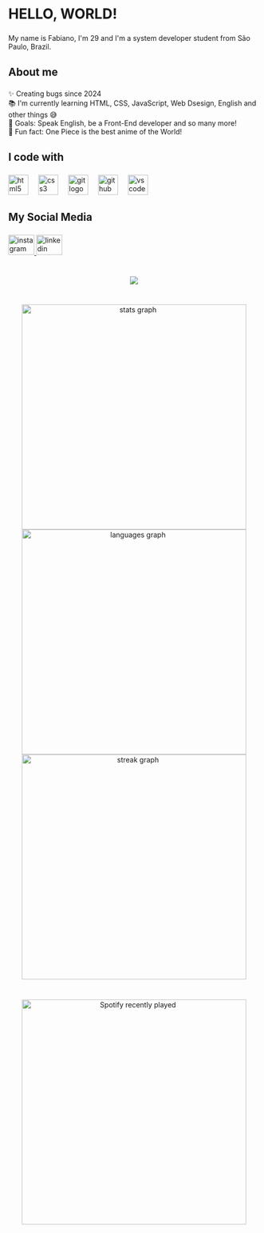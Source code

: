 <h1 align="left">HELLO, WORLD!</h1>

###

<p align="left">My name is Fabiano, I'm 29 and I'm a system developer student from São Paulo, Brazil.</p>

###

<h2 align="left">About me</h2>

###

<p align="left">✨ Creating bugs since 2024<br>📚 I'm currently learning HTML, CSS, JavaScript, Web Dsesign, English and other things 😅<br>🎯 Goals: Speak English, be a Front-End developer and so many more!<br>🎲 Fun fact: One Piece is the best anime of the World!</p>

###

<h2 align="left">I code with</h2>

###

<div align="left">
  <img src="https://cdn.jsdelivr.net/gh/devicons/devicon/icons/html5/html5-plain.svg" height="40" alt="html5 logo"  />
  <img width="12" />
  <img src="https://cdn.jsdelivr.net/gh/devicons/devicon/icons/css3/css3-plain.svg" height="40" alt="css3 logo"  />
  <img width="12" />
  <img src="https://cdn.jsdelivr.net/gh/devicons/devicon/icons/git/git-original.svg" height="40" alt="git logo"  />
  <img width="12" />
  <img src="https://cdn.jsdelivr.net/gh/devicons/devicon/icons/github/github-original.svg" height="40" alt="github logo"  />
  <img width="12" />
  <img src="https://cdn.jsdelivr.net/gh/devicons/devicon/icons/vscode/vscode-original.svg" height="40" alt="vscode logo"  />
</div>

###

<h2 align="left">My Social Media</h2>

###

<div align="left">
  <a href="https://www.instagram.com/fabiano.r_/" target="_blank">
    <img src="https://raw.githubusercontent.com/maurodesouza/profile-readme-generator/master/src/assets/icons/social/instagram/default.svg" width="52" height="40" alt="instagram logo"  />
  </a>
  <a href="https://www.linkedin.com/in/fabianor27/" target="_blank">
    <img src="https://raw.githubusercontent.com/maurodesouza/profile-readme-generator/master/src/assets/icons/social/linkedin/default.svg" width="52" height="40" alt="linkedin logo"  />
  </a>
</div>

###

<br clear="both">

<div align="center">
  <img src="https://profile-counter.glitch.me/FabianoR27/count.svg?"  />
</div>

###

<br clear="both">

<div align="center">
  <img src="https://github-readme-stats.vercel.app/api?username=FabianoR27&hide_title=false&hide_rank=false&show_icons=true&include_all_commits=true&count_private=true&disable_animations=false&theme=dark&locale=en&hide_border=false&order=1" width="450" alt="stats graph"  /><br>
  <img src="https://github-readme-stats.vercel.app/api/top-langs?username=FabianoR27&locale=en&hide_title=false&layout=compact&card_width=320&langs_count=5&theme=dark&hide_border=false&order=2" width="450" alt="languages graph"  /><br>
  <img src="https://streak-stats.demolab.com?user=FabianoR27&locale=en&mode=daily&theme=dark&hide_border=false&border_radius=5&order=3" width="450" alt="streak graph"  />
</div>

###

<br clear="both">

<div align="center">
  <a href="https://open.spotify.com/user/fabianor27">
    <img src="https://spotify-recently-played-readme.vercel.app/api?user=fabianor27&count=3&unique=false" width="450" alt="Spotify recently played"  />
  </a>
</div>

###

